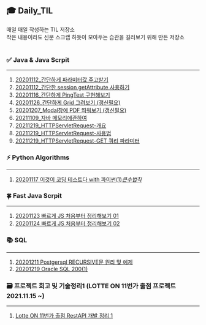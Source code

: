## :mortar_board: Daily_TIL 
매일 매일 작성하는 TIL 저장소<br>
작은 내용이라도 신문 스크랩 하듯이 모아두는 습관을 길러보기 위해 만든 저장소 <br>
<br>
### :white_check_mark: Java & Java Scrpit
*** 
1. [20201112_간단하게 파라미터값 주고받기 ](https://github.com/maria5845/Daily_TIL/blob/master/%EA%B0%84%EB%8B%A8%ED%95%98%EA%B2%8C%20%ED%8C%8C%EB%9D%BC%EB%AF%B8%ED%84%B0%20%EA%B0%92%20%EC%A3%BC%EA%B3%A0%EB%B0%9B%EA%B8%B0/%EA%B0%84%EB%8B%A8%ED%95%98%EA%B2%8C%20%ED%8C%8C%EB%9D%BC%EB%AF%B8%ED%84%B0%20%EA%B0%92%20%EC%A3%BC%EA%B3%A0%20%EB%B0%9B%EA%B8%B0.md)<br>
2. [20201112_간단한 session getAttribute 사용하기 ](https://github.com/maria5845/Daily_TIL/blob/master/%EA%B0%84%EB%8B%A8%ED%95%9C%20session%20getAttribute%20%EC%82%AC%EC%9A%A9%ED%95%98%EA%B8%B0/%EA%B0%84%EB%8B%A8%ED%95%9C%20session%20getAttribute%20%EC%82%AC%EC%9A%A9%ED%95%98%EA%B8%B0.md) <br>
3. [20201116_간단하게 PingTest 구현해보기 ](https://github.com/maria5845/Daily_TIL/blob/master/%EA%B0%84%EB%8B%A8%ED%95%98%EA%B2%8C%20PingTest%20%EA%B5%AC%ED%98%84%ED%95%B4%EB%B3%B4%EA%B8%B0/%EA%B0%84%EB%8B%A8%ED%95%98%EA%B2%8C%20PingTest%EA%B8%B0%EB%8A%A5%20%EA%B5%AC%ED%98%84%ED%95%B4%EB%B3%B4%EA%B8%B0.md)<br>
4. [20201126_간단하게 Grid 그려보기 (갱신필요)](
https://github.com/maria5845/Daily_TIL/blob/master/%EA%B0%84%EB%8B%A8%ED%95%98%EA%B2%8C%20Grid%20%EA%B7%B8%EB%A0%A4%EB%B3%B4%EA%B8%B0/%EA%B0%84%EB%8B%A8%ED%95%98%EA%B2%8C%20Grid%20%EA%B7%B8%EB%A0%A4%EB%B3%B4%EA%B8%B0.md)<br>
5. [20201207_Modal창에 PDF 띄워보기 (갱신필요)](
https://github.com/maria5845/Daily_TIL/blob/master/Modal%EC%B0%BD%EC%97%90%20PDF%20%EB%9D%84%EC%9B%8C%EB%B3%B4%EA%B8%B0/Modal%EC%B0%BD%EC%97%90%20PDF%20%EB%9D%84%EC%9B%8C%EB%B3%B4%EA%B8%B0.md)<br>
6. [20211109_자바 메모리에관하여 ](
https://github.com/maria5845/Daily_TIL/blob/master/%5BJAVA%5D%20%EC%9E%90%EB%B0%94_TIL/%5BJAVA%5D%20static%2Cheap%2Cstack%20%EB%A9%94%EB%AA%A8%EB%A6%AC%EC%97%90%20%EA%B4%80%ED%95%98%EC%97%AC.md)<br>
7. [20211219_HTTPServletRequest-개요 ](https://github.com/maria5845/Daily_TIL/blob/master/%5BJAVA%5D%20%EC%8A%A4%ED%94%84%EB%A7%81%20MVC%201%ED%8E%B8%20%EB%B0%B1%EC%97%94%EB%93%9C%20%EC%9B%B9%EA%B0%9C%EB%B0%9C%20%ED%95%B5%EC%8B%AC%EA%B8%B0%EC%88%A0/%5BJAVA%7D%20HttpServletRequest%20%5B%EA%B0%9C%EC%9A%94%5D.md)<br>
8. [20211219_HTTPServletRequest-사용법 ](https://github.com/maria5845/Daily_TIL/blob/master/%5BJAVA%5D%20%EC%8A%A4%ED%94%84%EB%A7%81%20MVC%201%ED%8E%B8%20%EB%B0%B1%EC%97%94%EB%93%9C%20%EC%9B%B9%EA%B0%9C%EB%B0%9C%20%ED%95%B5%EC%8B%AC%EA%B8%B0%EC%88%A0/%5BJAVA%7D%20HttpServletRequest%20%5B%EC%82%AC%EC%9A%A9%EB%B2%95%5D.md)<br>
9. [20211219_HTTPServletRequest-GET 쿼리 파라미터](https://github.com/maria5845/Daily_TIL/blob/master/%5BJAVA%5D%20%EC%8A%A4%ED%94%84%EB%A7%81%20MVC%201%ED%8E%B8%20%EB%B0%B1%EC%97%94%EB%93%9C%20%EC%9B%B9%EA%B0%9C%EB%B0%9C%20%ED%95%B5%EC%8B%AC%EA%B8%B0%EC%88%A0/%5BJAVA%5D%20HttpServletRequest-GET%EB%B0%A9%EC%8B%9D.md)<br>


### :zap: Python Algorithms
*** 
 1. [20201117 이것이 코딩 테스트다 with 파이썬(1)_큰수법칙_ ](https://github.com/maria5845/Daily_TIL/blob/master/%EC%9D%B4%EA%B2%83%EC%9D%B4%20%EC%BD%94%EB%94%A9%ED%85%8C%EC%8A%A4%ED%8A%B8%EB%8B%A4%20with%20%ED%8C%8C%EC%9D%B4%EC%8D%AC/%EC%9D%B4%EA%B2%83%EC%9D%B4%20%EC%BD%94%EB%94%A9%20%ED%85%8C%EC%8A%A4%ED%8A%B8%EB%8B%A4%20with%20%ED%8C%8C%EC%9D%B4%EC%8D%AC(1)_%ED%81%B0%EC%88%98%EB%B2%95%EC%B9%99_20201117.md)


### :four_leaf_clover: Fast Java Scrpit
*** 
 1. [20201123 빠르게 JS 처음부터 정리해보기 01]( https://github.com/maria5845/Daily_TIL/blob/master/%EB%B9%A0%EB%A5%B4%EA%B2%8C%20%EC%9E%90%EB%B0%94%EC%8A%A4%ED%81%AC%EB%A6%BD%ED%8A%B8/fastjs.js)
 2. [20201124 빠르게 JS 처음부터 정리해보기 02](https://github.com/maria5845/Daily_TIL/blob/master/%EB%B9%A0%EB%A5%B4%EA%B2%8C%20%EC%9E%90%EB%B0%94%EC%8A%A4%ED%81%AC%EB%A6%BD%ED%8A%B8/fastJs02.js)

### :books: SQL
*** 
 1. [20201211 Postgersql RECURSIVE문 원리 및 예제 ]( https://github.com/maria5845/Daily_TIL/blob/master/%5BPostgresql%5D%20%20RECURSIVE%20%EB%AC%B8%20%EC%9B%90%EB%A6%AC%20%EB%B0%8F%20%EC%98%88%EC%A0%9C/%5BPostgresql%5D%20%20RECURSIVE%20%EB%AC%B8%20%EC%9B%90%EB%A6%AC%20%EB%B0%8F%20%EC%98%88%EC%A0%9C.md)
 2. [20201219 Oracle SQL 200(1)](https://github.com/maria5845/Daily_TIL/blob/master/%5BOracle%20SQL%5D%20SQL%20200/20201219_DSQL.sql)

### :card_file_box: 프로젝트 회고 및 기술정리1 (LOTTE ON 11번가 출점 프로젝트 2021.11.15 ~) 
*** 
1. [Lotte ON 11번가 출점 RestAPI 개발 정리 1](https://github.com/maria5845/Daily_TIL/blob/master/(Lotte%20ON)11%EB%B2%88%EA%B0%80%20%EC%B6%9C%EC%A0%90%20RestAPI%20%EA%B0%9C%EB%B0%9C/(Lotte%20ON)11%EB%B2%88%EA%B0%80%20%EC%B6%9C%EC%A0%90%20RestAPI%20%EA%B0%9C%EB%B0%9C%20%EC%A0%95%EB%A6%AC%20(1%EC%9D%BC%EC%B0%A8).md)<br>